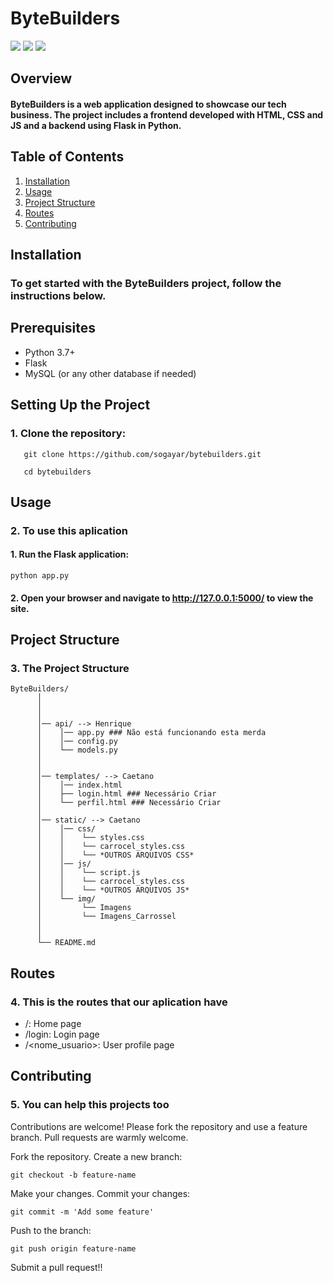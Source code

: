 # ByteBuilders
  <a href="https://www.instagram.com/costelaa._" target="_blank"><img src="https://img.shields.io/badge/-Instagram-%23E4405F?style=for-the-badge&logo=instagram&logoColor=white" target="_blank"></a>
  <a href="https://discord.gg/BsRjgYD5jk" target="_blank"><img src="https://img.shields.io/badge/Discord-7289DA?style=for-the-badge&logo=discord&logoColor=white" target="_blank"></a>
  <a href="https://www.linkedin.com/in/henrique-sogayar-293bab1ba" target="_blank"><img src="https://img.shields.io/badge/-LinkedIn-%230077B5?style=for-the-badge&logo=linkedin&logoColor=white" target="_blank"></a>


## Overview

#### ByteBuilders is a web application designed to showcase our tech business. The project includes a frontend developed with HTML, CSS and JS and a backend using Flask in Python.

## Table of Contents

1. [Installation](#installation)
2. [Usage](#usage)
3. [Project Structure](#project-structure)
4. [Routes](#routes)
5. [Contributing](#contributing)
<!-- 6. [License](#license) -->

## Installation

### To get started with the ByteBuilders project, follow the instructions below.

## Prerequisites

- Python 3.7+
- Flask
- MySQL (or any other database if needed)

## Setting Up the Project

### 1. Clone the repository:

```
   git clone https://github.com/sogayar/bytebuilders.git
```
```
   cd bytebuilders
```


## Usage
### 2. To use this aplication
  #### 1. Run the Flask application:
``` 
python app.py 
```
  #### 2. Open your browser and navigate to http://127.0.0.1:5000/ to view the site.



## Project Structure

### 3. The Project Structure
```
ByteBuilders/
      │
      │
      │
      │── api/ --> Henrique
      │    │── app.py ### Não está funcionando esta merda
      │    │── config.py 
      │    └── models.py 
      │
      │
      │── templates/ --> Caetano
      │    │── index.html 
      │    ├── login.html ### Necessário Criar
      │    └── perfil.html ### Necessário Criar
      │
      │── static/ --> Caetano
      │    │── css/ 
      │    │    └── styles.css
      │    │    └── carrocel_styles.css
      │    │    └── *OUTROS ARQUIVOS CSS*
      │    │── js/ 
      │    │    └── script.js
      │    │    └── carrocel_styles.css
      │    │    └── *OUTROS ARQUIVOS JS*
      │    └── img/ 
      │         └── Imagens
      │         └── Imagens_Carrossel
      │
      │
      └── README.md
```


## Routes
### 4. This is the routes that our aplication have

- /: Home page
- /login: Login page
- /<nome_usuario>: User profile page

## Contributing
### 5. You can help this projects too
Contributions are welcome! Please fork the repository and use a feature branch. Pull requests are warmly welcome.

Fork the repository.
Create a new branch: 
```
git checkout -b feature-name
```
Make your changes.
Commit your changes: 
```
git commit -m 'Add some feature'
```
Push to the branch: 
```
git push origin feature-name
```
Submit a pull request!!
